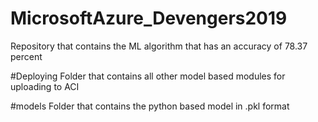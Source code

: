 # MicrosoftAzure_Devengers2019
Repository that contains the ML algorithm that has an accuracy of 78.37 percent

#Deploying 
Folder that contains all other model based modules for uploading to ACI

#models
Folder that contains the python based model in .pkl format
